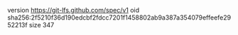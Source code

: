 version https://git-lfs.github.com/spec/v1
oid sha256:2f5210f36d190edcbf2fdcc7201f1458802ab9a387a354079effeefe2952213f
size 347
